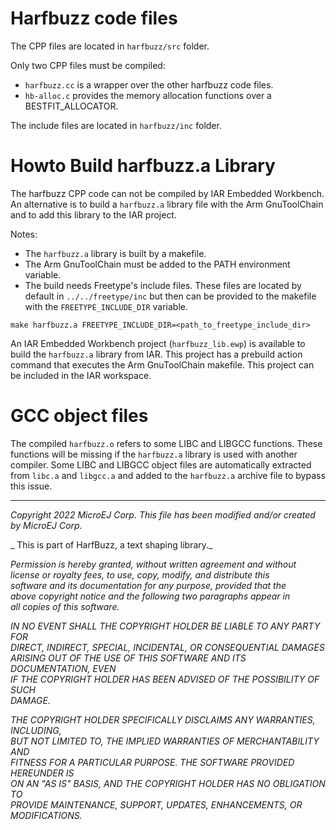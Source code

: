 
# Harfbuzz code files

The CPP files are located in `harfbuzz/src` folder. 

Only two CPP files must be compiled:
- `harfbuzz.cc` is a wrapper over the other harfbuzz code files.
- `hb-alloc.c` provides the memory allocation functions over a BESTFIT_ALLOCATOR.

The include files are located in `harfbuzz/inc` folder.

# Howto Build harfbuzz.a Library

The harfbuzz CPP code can not be compiled by IAR Embedded Workbench. 
An alternative is to build a `harfbuzz.a` library file with the Arm GnuToolChain and to add this library to the IAR project.

Notes:

- The `harfbuzz.a` library is built by a makefile. 
- The Arm GnuToolChain must be added to the PATH environment variable.
- The build needs Freetype's include files. These files are located by default in `../../freetype/inc` but then can be provided to the makefile with the `FREETYPE_INCLUDE_DIR` variable.

`make harfbuzz.a FREETYPE_INCLUDE_DIR=<path_to_freetype_include_dir>`

An IAR Embedded Workbench project (`harfbuzz_lib.ewp`) is available to build the `harfbuzz.a` library from IAR. 
This project has a prebuild action command that executes the Arm GnuToolChain makefile.
This project can be included in the IAR workspace.

# GCC object files

The compiled `harfbuzz.o` refers to some LIBC and LIBGCC functions.
These functions will be missing if the `harfbuzz.a` library is used with another compiler.
Some LIBC and LIBGCC object files are automatically extracted from `libc.a` and `libgcc.a` and added to the `harfbuzz.a` archive file to bypass this issue.

---
_Copyright 2022 MicroEJ Corp. This file has been modified and/or created by MicroEJ Corp._    

_ This is part of HarfBuzz, a text shaping library._  

_Permission is hereby granted, without written agreement and without_  
_license or royalty fees, to use, copy, modify, and distribute this_  
_software and its documentation for any purpose, provided that the_  
_above copyright notice and the following two paragraphs appear in_  
_all copies of this software._  

_IN NO EVENT SHALL THE COPYRIGHT HOLDER BE LIABLE TO ANY PARTY FOR_  
_DIRECT, INDIRECT, SPECIAL, INCIDENTAL, OR CONSEQUENTIAL DAMAGES_  
_ARISING OUT OF THE USE OF THIS SOFTWARE AND ITS DOCUMENTATION, EVEN_  
_IF THE COPYRIGHT HOLDER HAS BEEN ADVISED OF THE POSSIBILITY OF SUCH_  
_DAMAGE._  

_THE COPYRIGHT HOLDER SPECIFICALLY DISCLAIMS ANY WARRANTIES, INCLUDING,_  
_BUT NOT LIMITED TO, THE IMPLIED WARRANTIES OF MERCHANTABILITY AND_  
_FITNESS FOR A PARTICULAR PURPOSE.  THE SOFTWARE PROVIDED HEREUNDER IS_  
_ON AN "AS IS" BASIS, AND THE COPYRIGHT HOLDER HAS NO OBLIGATION TO_  
_PROVIDE MAINTENANCE, SUPPORT, UPDATES, ENHANCEMENTS, OR MODIFICATIONS._  